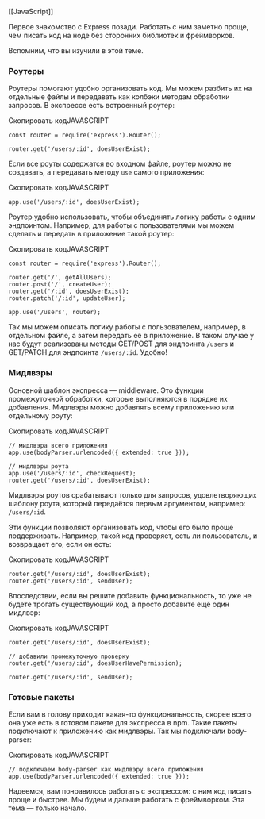 [[JavaScript]]

Первое знакомство с Express позади. Работать с ним заметно проще, чем писать код на ноде без сторонних библиотек и фреймворков.

Вспомним, что вы изучили в этой теме.

### Роутеры

Роутеры помогают удобно организовать код. Мы можем разбить их на отдельные файлы и передавать как колбэки методам обработки запросов. В экспрессе есть встроенный роутер:

Скопировать кодJAVASCRIPT

```
const router = require('express').Router();

router.get('/users/:id', doesUserExist); 
```

Если все роуты содержатся во входном файле, роутер можно не создавать, а передавать методу `use` самого приложения:

Скопировать кодJAVASCRIPT

```
app.use('/users/:id', doesUserExist); 
```

Роутер удобно использовать, чтобы объединять логику работы с одним эндпоинтом. Например, для работы с пользователями мы можем сделать и передать в приложение такой роутер:

Скопировать кодJAVASCRIPT

```
const router = require('express').Router();

router.get('/', getAllUsers);
router.post('/', createUser);
router.get('/:id', doesUserExist);
router.patch('/:id', updateUser);

app.use('/users', router);  
```

Так мы можем описать логику работы с пользователем, например, в отдельном файле, а затем передать её в приложение. В таком случае у нас будут реализованы методы GET/POST для эндпоинта `/users` и GET/PATCH для эндпоинта `/users/:id`. Удобно!

### Мидлвэры

Основной шаблон экспресса — middleware. Это функции промежуточной обработки, которые выполняются в порядке их добавления. Мидлвэры можно добавлять всему приложению или отдельному роуту:

Скопировать кодJAVASCRIPT

```
// мидлвэра всего приложения
app.use(bodyParser.urlencoded({ extended: true }));

// мидлвэры роута
app.use('/users/:id', checkRequest);
router.get('/users/:id', doesUserExist); 
```

Мидлвэры роутов срабатывают только для запросов, удовлетворяющих шаблону роута, который передаётся первым аргументом, например: `/users/:id`.

Эти функции позволяют организовать код, чтобы его было проще поддерживать. Например, такой код проверяет, есть ли пользователь, и возвращает его, если он есть:

Скопировать кодJAVASCRIPT

```
router.get('/users/:id', doesUserExist);
router.get('/users/:id', sendUser); 
```

Впоследствии, если вы решите добавить функциональность, то уже не будете трогать существующий код, а просто добавите ещё один мидлвэр:

Скопировать кодJAVASCRIPT

```
router.get('/users/:id', doesUserExist);

// добавили промежуточную проверку
router.get('/users/:id', doesUserHavePermission);

router.get('/users/:id', sendUser); 
```

### Готовые пакеты

Если вам в голову приходит какая-то функциональность, скорее всего она уже есть в готовом пакете для экспресса в npm. Такие пакеты подключают к приложению как мидлвэры. Так мы подключали body-parser:

Скопировать кодJAVASCRIPT

```
// подключаем body-parser как мидлвэру всего приложения
app.use(bodyParser.urlencoded({ extended: true })); 
```

Надеемся, вам понравилось работать с экспрессом: с ним код писать проще и быстрее. Мы будем и дальше работать с фреймворком. Эта тема — только начало.